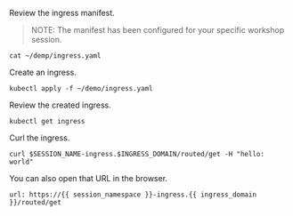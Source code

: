 Review the ingress manifest.

>NOTE: The manifest has been configured for your specific workshop session.

```execute-1
cat ~/demp/ingress.yaml
```

Create an ingress.

```execute-1
kubectl apply -f ~/demo/ingress.yaml
```

Review the created ingress.

```execute-1
kubectl get ingress
```

Curl the ingress.

```execute-1
curl $SESSION_NAME-ingress.$INGRESS_DOMAIN/routed/get -H "hello: world"
```

You can also open that URL in the browser.

```dashboard:open-url
url: https://{{ session_namespace }}-ingress.{{ ingress_domain }}/routed/get
```